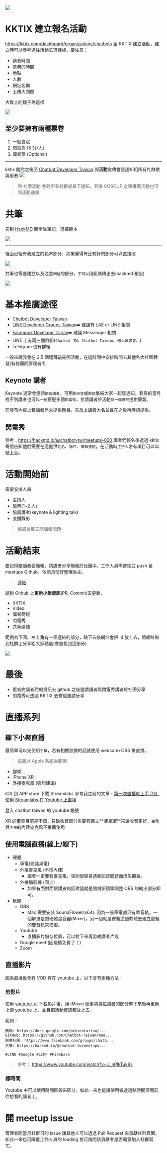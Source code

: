 ![](https://i.imgur.com/bnjhvyRl.png)

# KKTIX 建立報名活動

https://kktix.com/dashboard/organizations/chatbots
至 KKTIX 建立活動，建立時可以參考過往活動去選樣板，要注意：

- 講者時間
- 票卷的時間
- 地點
- 人數
- 網址名稱
- 上傳大頭照

大致上的樣子為這樣

![](https://i.imgur.com/xMbNS53l.png)

## 至少要擁有兩種票卷

1. 一般會眾
2. 閃電秀 (5 分/人)
3. 講者票 (Optional)

---

kktix 開完之後至 [Chatbot Developer Taiwan](https://www.facebook.com/groups/chatbot.tw/events/) 開**活動**宣傳會發通知給所有社群使與用者
![](https://i.imgur.com/ru8J1yC.png)

> 開 社團活動 會對所有社群成員下通知，若像 COSCUP 之類推廣活動也可開活動通知

# 共筆

先到 [HackMD](https://hackmd.io/team/chatbot-tw?nav=overview) 開團隊筆記，選擇範本

![](https://i.imgur.com/xSuKkSrl.png)

---

裡面已經有我建立的範本部分，如果覺得有比較好的部分可以直接改

![](https://i.imgur.com/oSYxgQQ.png)

共筆也需要建立以及注意`網址`的部分，`不可以`用亂碼傳出去(hackmd 預設)

![](https://i.imgur.com/HTxyt78.png)

# 基本推廣途徑

- [Chatbot Developer Taiwan](https://www.facebook.com/groups/chatbot.tw/)
- [LINE Developer Groups Taiwan](https://www.facebook.com/groups/linebot/)➡️ 建議有 LAE or LINE 相關
- [Facebook Developer Circle](https://www.facebook.com/groups/DevCTaipei/)➡️ 建議 Messenger 相關
- LINE 上有兩三個群組(`Chatbot TW`、`Chatbot Taiwan`、`線上讀書會`...)
- Telegram 也有群組

一般來說我會在 2.5 個禮拜前先開活動，在這時間中安排時間去其他各大社團轉發(有些需問管理者‼️)

## Keynote 講者

Keynote 通常會邀請`兩位講者`，可用`聊天室`或`群組`集結大家一起發通知，若真的當月找不到講者也可以`一位`搭配多個`閃電秀`，並請講者於活動`前一個禮拜`提供簡報。

在發布內容上若講者尚未提供題目，先放上講者大名並且在之後再麻煩提供。

## 閃電秀

參考：https://hackmd.io/@chatbot-tw/meetups-020
講者們報名後透過 kktix 寄信告知他們需要在這提供`姓名`、`題目`、`簡報連結`，在活動時`主持人`才有項目可以叫號上台。

# 活動開始前

需要安排人員

- 主持人
- 驗票(1~2 人)
- 協調講者(keynote & lighting talk)
- 直播錄影

> 協調會眾去問講者問題

# 活動結束

要記得跟講者要簡報，請講者分享簡報於社團中，工作人員需整理並 push 至 meetups Github，依照月份好整理為主。

> [連結](https://github.com/Chatbot-Taiwan/meetups)

請到 Github 上**更新小聚資訊**(PR, Commit)去更新，

- KKTIX
- Video
- 講者簡報
- 閃電秀
- 共筆連結

範例為下圖，左上角有一個連結的部分，點下去後網址會把 id 放上去，將網址貼到社群上分享給大家點選(會直接到這部分)

![](https://i.imgur.com/3aCjthF.png)

# 最後

- 更新完講者們的資訊去 github 之後邀請講者與閃電秀講者於社團分享
- 閃電秀可透過 KKTIX 去寄信邀請分享

# 直播系列

## 線下小聚直播

最簡單可以先使用`手機`，若有相關設備的話就使用 webcam+OBS 來直播。

> 這邊以 Apple 系統為範例

- 腳架
- iPhone XR
- 外接麥克風 (強烈建議)

iOS 到 APP store 下載 Streamlabs
參考我之前的文章 - [第一次直播就上手 (1)】使用 Streamlabs 在 Youtube 上直播](https://nijialin.com/2020/03/21/%E3%80%90%E7%AC%AC%E4%B8%80%E6%AC%A1%E7%9B%B4%E6%92%AD%E5%B0%B1%E4%B8%8A%E6%89%8B%E3%80%91%E4%BD%BF%E7%94%A8-Streamlabs-%E5%9C%A8-Youtube-%E4%B8%8A%E7%9B%B4%E6%92%AD/)

登入 chatbot taiwan 的 youtube 帳號

XR 的畫質目前是不錯，只缺收音部分需要有獨立**_麥克風_**來讓收音更好，`筆電`與`手機`的內建麥克風不推薦使用

## 使用電腦直播(線上/線下)

- 硬體
  - 筆電(建議桌電)
  - 外接麥克風 (不推內建)
    - 講者一定要有麥克風，否則很容易遇到回音問題而流失觀眾。
  - 外接攝影機 (同上)
    - 如果有面對面跟講者的話建議就是開視訊鏡頭調整 OBS 的輸出部分即可。
- 軟體
  - OBS
    - Mac 需要安裝 SoundFlower(x64): 因為一般筆電都只有單音軌，一個解法是買硬體混音器(Mixer)，另一個就是安裝這個軟體去建立虛擬的雙音軌來模擬。
  - Youtube
    - 直播影片儲存位置，可以拉下來再剪成講者片段
  - Google meet (因疫情免費了！)
  - Zoom

## 直播影片

因為直播後會有 VOD 存在 youtube 上，以下會有兩種方法：

### 剪影片

使用 [youtube-dl](https://github.com/ytdl-org/youtube-dl) 下載影片後，用 iMovie 簡單將每位講者的部分剪下來後再重新上傳 youtube 上，並且把活動資訊都放上去。

範例：

```
簡報: https://docs.google.com/presentation/...
GitHub: https://github.com/Chatbot-Taiwan/mee...
臉書社團: https://www.facebook.com/groups/chatb...
共筆: https://hackmd.io/@chatbot-tw/meetups...

#LINE #Google #LIFF #Firebase
```

> 參考： https://www.youtube.com/watch?v=U_nPlkTuk9s

### 標時間

Youtube 中可以使用時間區段來區分，如此一來也能讓使用者透過點時間區間前往想看的講者上。

# 開 meetup issue

管理者開當月社群日的 issue 讓其他人可以透過 Pull Request 來貢獻社群頁面，如此一來也可降低工作人員的 loading 並可詢問該貢獻者是否願意加入社群幫忙。
